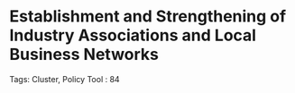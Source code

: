 # Establishment and Strengthening of Industry Associations and Local Business Networks

Tags: Cluster, Policy Tool
: 84